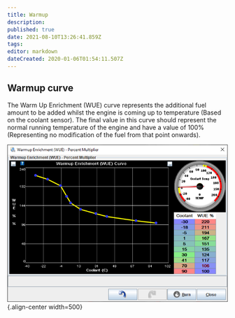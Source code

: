```yaml
---
title: Warmup
description: 
published: true
date: 2021-08-10T13:26:41.859Z
tags: 
editor: markdown
dateCreated: 2020-01-06T01:54:11.507Z
---
```



## Warmup curve
The Warm Up Enrichment (WUE) curve represents the additional fuel amount to be added whilst the engine is coming up to temperature (Based on the coolant sensor). The final value in this curve should represent the normal running temperature of the engine and have a value of 100% (Representing no modification of the fuel from that point onwards).

![Example Warmup Enrichment Curve](/img/warmup/warmup.PNG){.align-center width=500}